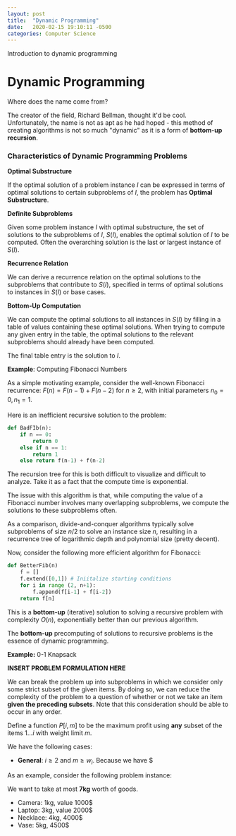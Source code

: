 ```yaml
---
layout: post
title:  "Dynamic Programming"
date:   2020-02-15 19:10:11 -0500
categories: Computer Science
---
```

Introduction to dynamic programming

# Dynamic Programming

Where does the name come from?

The creator of the field, Richard Bellman, thought it'd be cool. Unfortunately, the name is not as apt as he had hoped - this method of creating algorithms is not so much "dynamic" as it is a form of **bottom-up recursion**.

### Characteristics of Dynamic Programming Problems

**Optimal Substructure**

If the optimal solution of a problem instance $I$ can be expressed in terms of optimal solutions to certain subproblems of $I$, the problem has **Optimal Substructure**.

**Definite Subproblems**

Given some problem instance $I$ with optimal substructure, the set of solutions to the subproblems of $I$, $S(I)$, enables the optimal solution of $I$ to be computed. Often the overarching solution is the last or largest instance of $S(I)$.

**Recurrence Relation**

We can derive a  recurrence relation on the optimal solutions to the subproblems that contribute to $S(I)$, specified in terms of optimal solutions to instances in $S(I)$ or base cases.

**Bottom-Up Computation**

We can compute the optimal solutions to all instances in $S(I)$ by filling in a table of values containing these optimal solutions. When trying to compute any given entry in the table, the optimal solutions to the relevant subproblems should already have been computed.

The final table entry is the solution to $I$.

**Example**: Computing Fibonacci Numbers

As a simple motivating example, consider the well-known Fibonacci recurrence:
$F(n) = F(n-1) + F(n-2)$ for $n\ge2$, with initial parameters $n_0= 0,n_1=1$.

Here is an inefficient recursive solution to the problem:

```python
def BadFIb(n):
 	if n == 0:
        return 0
    else if n == 1:
        return 1
    else return f(n-1) + f(n-2)
```

The recursion tree for this is both difficult to visualize and difficult to analyze. Take it as a fact that the compute time is exponential.

The issue with this algorithm is that, while computing the value of a Fibonacci number involves many overlapping subproblems, we compute the solutions to these subproblems often.

As a comparison, divide-and-conquer algorithms typically solve subproblems of size $n/2$ to solve an instance size $n$, resulting in a recurrence tree of logarithmic depth and polynomial size (pretty decent).

Now, consider the following more efficient algorithm for Fibonacci:

```Python
def BetterFib(n)
	f = []
    f.extend([0,1]) # Iniitalize starting conditions
    for i in range (2, n+1):
		f.append(f[i-1] + f[i-2])
    return f[n]
```

This is a **bottom-up** (iterative) solution to solving a recursive problem with complexity $O(n)$, exponentially better than our previous algorithm.

The **bottom-up** precomputing of solutions to recursive problems is the essence of dynamic programming.

**Example:** 0-1 Knapsack

**INSERT PROBLEM FORMULATION HERE**

We can break the problem up into subproblems in which we consider only some strict subset of the given items. By doing so, we can reduce the complexity of the problem to a question of whether or not we take an item **given the preceding subsets**. Note that this consideration should be able to occur in any order.

Define a function $P[i,m]$ to be the maximum profit using **any** subset of the items $1...i$ with weight limit $m.$ 

We have the following cases:

- **General**: $i\ge2$ and $m\ge w_i$. Because we have $



As an example, consider the following problem instance:

We want to take at most **7kg** worth of goods.

- Camera: 1kg, value 1000$
- Laptop: 3kg, value 2000$
- Necklace: 4kg, 4000$
- Vase: 5kg, 4500$

